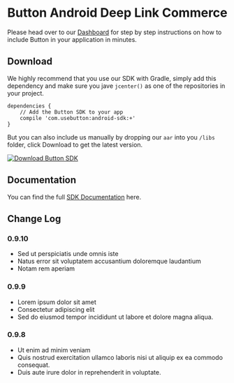 # Button Android Deep Link Commerce

Please head over to our [Dashboard](https://app.usebutton.com) for step by step instructions on how to include Button in your application in minutes.

## Download
We highly recommend that you use our SDK with Gradle, simply add this dependency and make sure you jave `jcenter()` as one of the repositories in your project.

```
dependencies {
	// Add the Button SDK to your app
	compile 'com.usebutton:android-sdk:+'
}
```

But you can also include us manually by dropping our `aar` into you `/libs` folder, click Download to get the latest version.

[![Download Button SDK](https://api.bintray.com/packages/button/Button/com.usebutton%3Aandroid-sdk/images/download.svg) ](https://bintray.com/button/Button/com.usebutton%3Aandroid-sdk/_latestVersion)


## Documentation

You can find the full [SDK Documentation](http://building.usebutton.com/button-android-public/reference/com/usebutton/sdk/Button.html) here.

## Change Log
### 0.9.10
* Sed ut perspiciatis unde omnis iste
* Natus error sit voluptatem accusantium doloremque laudantium
* Notam rem aperiam
### 

### 

### 0.9.9

* Lorem ipsum dolor sit amet
* Consectetur adipiscing elit
* Sed do eiusmod tempor incididunt ut labore et dolore magna aliqua. 


### 0.9.8
* Ut enim ad minim veniam
* Quis nostrud exercitation ullamco laboris nisi ut aliquip ex ea commodo consequat. 
* Duis aute irure dolor in reprehenderit in voluptate.